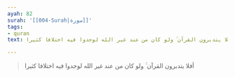 ```yaml
---
ayah: 82
surah: '[[004-Surah|سورة]]'
tags:
- quran
text: أفلا يتدبرون القرآن ۚ ولو كان من عند غير الله لوجدوا فيه اختلافا كثيرا

---
```

> أفلا يتدبرون القرآن ۚ ولو كان من عند غير الله لوجدوا فيه اختلافا كثيرا
